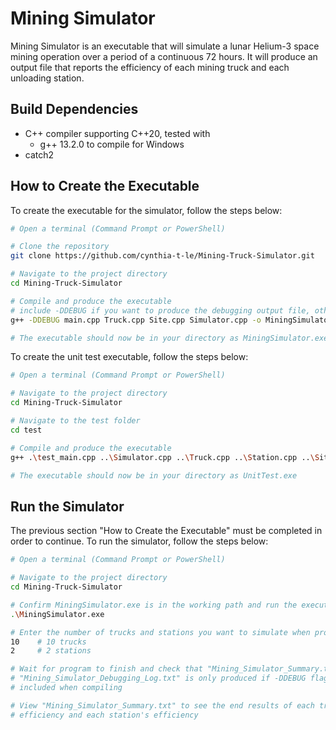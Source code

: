 # Mining Simulator

Mining Simulator is an executable that will simulate a lunar Helium-3 space mining operation over a period of a continuous 72 hours. It will produce an output file that reports the efficiency of each mining truck and each unloading station.

## Build Dependencies
- C++ compiler supporting C++20, tested with
  - g++ 13.2.0 to compile for Windows
- catch2

## How to Create the Executable
To create the executable for the simulator, follow the steps below:
```bash
# Open a terminal (Command Prompt or PowerShell)

# Clone the repository
git clone https://github.com/cynthia-t-le/Mining-Truck-Simulator.git

# Navigate to the project directory
cd Mining-Truck-Simulator

# Compile and produce the executable
# include -DDEBUG if you want to produce the debugging output file, otherwise remove it from the command
g++ -DDEBUG main.cpp Truck.cpp Site.cpp Simulator.cpp -o MiningSimulator -std=c++20 -pthread

# The executable should now be in your directory as MiningSimulator.exe
```

To create the unit test executable, follow the steps below:
```bash
# Open a terminal (Command Prompt or PowerShell)

# Navigate to the project directory
cd Mining-Truck-Simulator

# Navigate to the test folder
cd test

# Compile and produce the executable
g++ .\test_main.cpp ..\Simulator.cpp ..\Truck.cpp ..\Station.cpp ..\Site.cpp -o UnitTest -std=c++20 -pthread

# The executable should now be in your directory as UnitTest.exe
```

## Run the Simulator
The previous section "How to Create the Executable" must be completed in order to continue. To run the simulator, follow the steps below:
```bash
# Open a terminal (Command Prompt or PowerShell)

# Navigate to the project directory
cd Mining-Truck-Simulator

# Confirm MiningSimulator.exe is in the working path and run the executable
.\MiningSimulator.exe

# Enter the number of trucks and stations you want to simulate when prompted
10    # 10 trucks
2     # 2 stations

# Wait for program to finish and check that "Mining_Simulator_Summary.txt" is produced
# "Mining_Simulator_Debugging_Log.txt" is only produced if -DDEBUG flag was
# included when compiling

# View "Mining_Simulator_Summary.txt" to see the end results of each truck's
# efficiency and each station's efficiency
```



